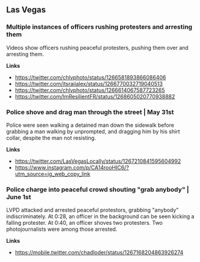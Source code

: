 ## Las Vegas

### Multiple instances of officers rushing protesters and arresting them

Videos show officers rushing peaceful protesters, pushing them over and arresting them.

**Links**
*  https://twitter.com/chlvphoto/status/1266581893866086406
*  https://twitter.com/itsraiialex/status/1266770032719040513
*  https://twitter.com/chlvphoto/status/1266614067587723265
*  https://twitter.com/ImResilientFR/status/1268605020770938882


### Police shove and drag man through the street | May 31st

Police were seen walking a detained man down the sidewalk before grabbing a man walking by unprompted, and dragging him by his shirt collar, despite the man not resisting.

**Links**

* https://twitter.com/LasVegasLocally/status/1267210841595604992
* https://www.instagram.com/p/CA14rooHIC6/?utm_source=ig_web_copy_link

### Police charge into peaceful crowd shouting "grab anybody" | June 1st

LVPD attacked and arrested peaceful protestors, grabbing "anybody" indiscriminately. At 0:28, an officer in the background can be seen kicking a falling protester. At 0:40, an officer shoves two protesters. Two photojournalists were among those arrested.

**Links**

* https://mobile.twitter.com/chadloder/status/1267168204863926274
